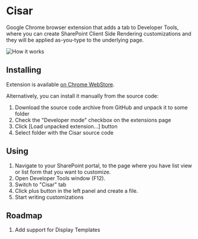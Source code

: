 Cisar
=====

Google Chrome browser extension that adds a tab to Developer Tools, where you can create SharePoint Client Side Rendering customizations and they will be applied as-you-type to the underlying page.

![How it works](https://raw.github.com/andrei-markeev/cisar/master/cisar.gif)

Installing
----------
Extension is available [on Chrome WebStore](https://chrome.google.com/webstore/detail/cisar/nifbdojdggkboiifaklkamfpjcmgafpo).

Alternatively, you can install it manually from the source code:

 1. Download the source code archive from GitHub and unpack it to some folder
 2. Check the "Developer mode" checkbox on the extensions page
 3. Click [Load unpacked extension...] button
 4. Select folder with the Cisar source code

Using
-----
 1. Navigate to your SharePoint portal, to the page where you have list view or list form that you want to customize.
 2. Open Developer Tools window (F12).
 3. Switch to "Cisar" tab
 4. Click plus button in the left panel and create a file.
 5. Start writing customizations

Roadmap
-------
 1. Add support for Display Templates
